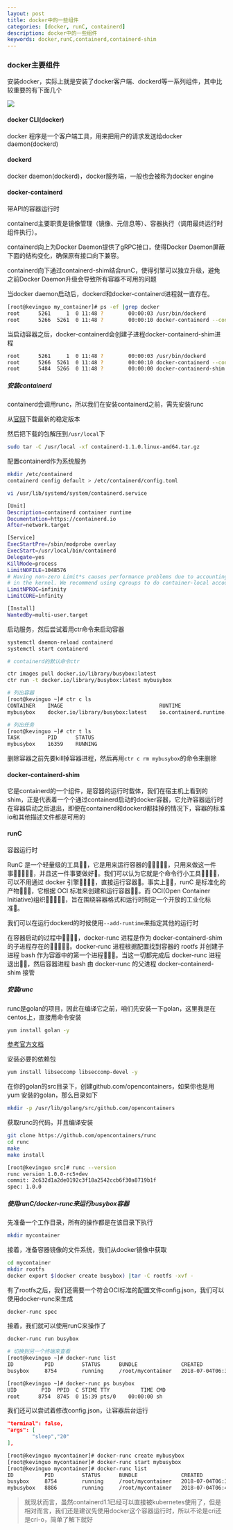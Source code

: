 ```yaml
---
layout: post
title: docker中的一些组件
categories: [docker, runC, containerd]
description: docker中的一些组件
keywords: docker,runC,containerd,containerd-shim
---
```


### docker主要组件

安装docker，实际上就是安装了docker客户端、dockerd等一系列组件，其中比较重要的有下面几个

![](/images/posts/containerd.png)

#### docker CLI(docker)

docker 程序是一个客户端工具，用来把用户的请求发送给docker daemon(dockerd)

#### dockerd

docker daemon(dockerd)，docker服务端，一般也会被称为docker engine

#### docker-containerd

带API的容器运行时

containerd主要职责是镜像管理（镜像、元信息等）、容器执行（调用最终运行时组件执行）。

containerd向上为Docker Daemon提供了gRPC接口，使得Docker Daemon屏蔽下面的结构变化，确保原有接口向下兼容。

containerd向下通过containerd-shim结合runC，使得引擎可以独立升级，避免之前Docker Daemon升级会导致所有容器不可用的问题

当docker daemon启动后，dockerd和docker-containerd进程就一直存在。

```bash
[root@kevinguo my_container]# ps -ef |grep docker
root      5261     1  0 11:48 ?        00:00:03 /usr/bin/dockerd
root      5266  5261  0 11:48 ?        00:00:10 docker-containerd --config /var/run/docker/containerd/containerd.toml
```

当启动容器之后，docker-containerd会创建子进程docker-containerd-shim进程

```bash
root      5261     1  0 11:48 ?        00:00:03 /usr/bin/dockerd
root      5266  5261  0 11:48 ?        00:00:10 docker-containerd --config /var/run/docker/containerd/containerd.toml
root      5484  5266  0 11:48 ?        00:00:00 docker-containerd-shim -namespace moby -workdir /var/lib/docker/containerd/daemon/io.containerd.runtime.v1.linux/moby/eaad9500e9a03473933179362983dd4615ba075062b184b0c4e8a3a34abacf34 -address /var/run/docker/containerd/docker-containerd.sock -containerd-binary /usr/bin/docker-containerd -runtime-root /var/run/docker/runtime-runc
```

##### 安装containerd

containerd会调用runc，所以我们在安装containerd之前，需先安装runc

从[官网](https://github.com/containerd/containerd/releases/download/v1.1.0/containerd-1.1.0.linux-amd64.tar.gz)下载最新的稳定版本

然后把下载的包解压到`/usr/local`下

```bash
sudo tar -C /usr/local -xf containerd-1.1.0.linux-amd64.tar.gz
```

配置containerd作为系统服务

```bash
mkdir /etc/containerd
containerd config default > /etc/containerd/config.toml

vi /usr/lib/systemd/system/containerd.service

[Unit]
Description=containerd container runtime
Documentation=https://containerd.io
After=network.target

[Service]
ExecStartPre=/sbin/modprobe overlay
ExecStart=/usr/local/bin/containerd
Delegate=yes
KillMode=process
LimitNOFILE=1048576
# Having non-zero Limit*s causes performance problems due to accounting overhead
# in the kernel. We recommend using cgroups to do container-local accounting.
LimitNPROC=infinity
LimitCORE=infinity

[Install]
WantedBy=multi-user.target
```

启动服务，然后尝试着用ctr命令来启动容器

```bash
systemctl daemon-reload containerd
systemctl start containerd

# containerd的默认命令ctr

ctr images pull docker.io/library/busybox:latest
ctr run -t docker.io/library/busybox:latest mybusybox

# 列出容器
[root@kevinguo ~]# ctr c ls
CONTAINER    IMAGE                               RUNTIME
mybusybox    docker.io/library/busybox:latest    io.containerd.runtime.v1.linux

# 列出任务
[root@kevinguo ~]# ctr t ls
TASK         PID      STATUS
mybusybox    16359    RUNNING
```

删除容器之前先要kill掉容器进程，然后再用`ctr c rm mybusybox`的命令来删除

#### docker-containerd-shim

它是containerd的一个组件，是容器的运行时载体，我们在宿主机上看到的shim，正是代表着一个个通过containerd启动的docker容器，它允许容器运行时在容器启动之后退出，即便在containerd和dockerd都挂掉的情况下，容器的标准io和其他描述文件都是可用的

#### runC

容器运行时

RunC 是一个轻量级的工具，它是用来运行容器的，只用来做这一件事，并且这一件事要做好。我们可以认为它就是个命令行小工具，可以不用通过 docker 引擎，直接运行容器。事实上，runC 是标准化的产物，它根据 OCI 标准来创建和运行容器。而 OCI(Open Container Initiative)组织，旨在围绕容器格式和运行时制定一个开放的工业化标准。

我们可以在运行dockerd的时候使用`--add-runtime`来指定其他的运行时

在容器启动的过程中，docker-runc 进程是作为 docker-containerd-shim 的子进程存在的。docker-runc 进程根据配置找到容器的 rootfs 并创建子进程 bash 作为容器中的第一个进程。当这一切都完成后 docker-runc 进程退出，然后容器进程 bash 由 docker-runc 的父进程 docker-containerd-shim 接管

##### 安装runc

runc是golan的项目，因此在编译它之前，咱们先安装一下golan，这里我是在centos上，直接用命令安装

```bash
yum install golan -y
```

[参考官方文档](https://github.com/opencontainers/runc)

安装必要的依赖包

```bash
yum install libseccomp libseccomp-devel -y
```

在你的golan的src目录下，创建github.com/opencontainers，如果你也是用yum 安装的golan，那么目录如下

```bash
mkdir -p /usr/lib/golang/src/github.com/opencontainers
```

获取runc的代码，并且编译安装

```bash
git clone https://github.com/opencontainers/runc
cd runc
make
make install

[root@kevinguo src]# runc --version
runc version 1.0.0-rc5+dev
commit: 2c632d1a2de0192c3f18a2542ccb6f30a8719b1f
spec: 1.0.0
```

##### 使用runC/docker-runc来运行busybox容器

先准备一个工作目录，所有的操作都是在该目录下执行

```bash
mkdir mycontainer
```

接着，准备容器镜像的文件系统，我们从docker镜像中获取

```bash
cd mycontainer
mkdir rootfs
docker export $(docker create busybox) |tar -C rootfs -xvf -
```

有了rootfs之后，我们还需要一个符合OCI标准的配置文件config.json，我们可以使用docker-runc来生成

```bash
docker-runc spec
```

接着，我们就可以使用runC来操作了

```bash
docker-runc run busybox

# 切换到另一个终端来查看
[root@kevinguo ~]# docker-runc list
ID          PID         STATUS      BUNDLE              CREATED                          OWNER
busybox     8754        running     /root/mycontainer   2018-07-04T06:39:50.137725285Z   root

[root@kevinguo ~]# docker-runc ps busybox
UID        PID  PPID  C STIME TTY          TIME CMD
root      8754  8745  0 15:39 pts/0    00:00:00 sh
```


我们还可以尝试着修改config.json，让容器后台运行

```json
"terminal": false,
"args": [
        "sleep","20"
],
```

```bash
[root@kevinguo mycontainer]# docker-runc create mybusybox
[root@kevinguo mycontainer]# docker-runc start mybusybox
[root@kevinguo mycontainer]# docker-runc list
ID          PID         STATUS      BUNDLE              CREATED                          OWNER
busybox     8754        running     /root/mycontainer   2018-07-04T06:39:50.137725285Z   root
mybusybox   8886        running     /root/mycontainer   2018-07-04T06:42:14.404232848Z   root
```





> 就现状而言，虽然containerd1.1已经可以直接被kubernetes使用了，但是相对而言，我们还是建议先使用docker这个容器运行时，所以不论是cri还是cri-o，简单了解下就好
